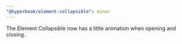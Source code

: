```yaml
---
"@hyperbook/element-collapsible": minor
---
```


The Element Collapsible now has a little animation when opening and closing.
